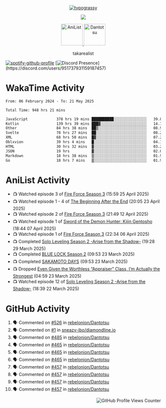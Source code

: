 <div align="center">
<a href="https://github.com/kawarimidoll/typograssy">
    <img alt="typograssy" src="https://typograssy.deno.dev/api?text=%E3%82%B8%E3%83%A7%E3%83%B3%E3%81%A7%E3%81%99%E3%80%82%E3%81%93%E3%82%93%E3%81%AB%E3%81%A1%E3%81%AF%20%20%5E%5E%20sup%20iam%20ibo%20--&&l0=none&l1=82d9d0&l2=027353&l3=038c4c&l4=01402e&bg=none&frame=none&speed=100&comment=">
</a>
</div>
<p align="center">
  <a href="https://skillicons.dev">
    <img src="https://skillicons.dev/icons?i=kotlin,figma,obsidian,androidstudio,vscode,css,html" />
  </a>
</p>

<p align="center">
    <a href="https://anilist.co/user/takarealist112/">
      <img src="https://i.imgur.com/LDvh7Lg.gif" alt="AniList" style="width: 70px; height: auto;">
    </a>
    <a href="https://discord.gg/4HPZ5nAWwM/">
      <img src="https://i.imgur.com/5o3Y9Jb.gif" alt="Dantotsu" style="width: 70px; height: auto;">
    </a>
</p>

<p align="center">
takarealist
</p>

[![spotify-github-profile](https://spotify-github-profile.vercel.app/api/view?uid=216np2gahwfhcjozqmzomew7i&cover_image=true&theme=novatorem&show_offline=true&background_color=121212&interchange=false&bar_color=53b14f&bar_color_cover=true)](https://spotify-github-profile.vercel.app/api/view?uid=216np2gahwfhcjozqmzomew7i&redirect=true)
[![Discord Presence](https://lanyard-profile-readme.vercel.app/api/951737931159187457?theme=dark&bg=Oe1116&animated=false&hideDiscrim=true&borderRadius=30px&idleMessage=currently%20offline...)](https://discord.com/users/951737931159187457)

# WakaTime Activity

<!--START_SECTION:waka-->

```txt
From: 06 February 2024 - To: 21 May 2025

Total Time: 948 hrs 21 mins

JavaScript             378 hrs 19 mins ██████████░░░░░░░░░░░░░░░   39.89 %
Kotlin                 139 hrs 39 mins ███▓░░░░░░░░░░░░░░░░░░░░░   14.73 %
Other                  84 hrs 38 mins  ██▒░░░░░░░░░░░░░░░░░░░░░░   08.93 %
Svelte                 78 hrs 27 mins  ██░░░░░░░░░░░░░░░░░░░░░░░   08.27 %
XML                    68 hrs 50 mins  █▓░░░░░░░░░░░░░░░░░░░░░░░   07.26 %
Oblxvion               39 hrs 4 mins   █░░░░░░░░░░░░░░░░░░░░░░░░   04.12 %
HTML                   30 hrs 32 mins  ▓░░░░░░░░░░░░░░░░░░░░░░░░   03.22 %
JSON                   19 hrs          ▓░░░░░░░░░░░░░░░░░░░░░░░░   02.00 %
Markdown               18 hrs 38 mins  ▒░░░░░░░░░░░░░░░░░░░░░░░░   01.97 %
Go                     18 hrs 7 mins   ▒░░░░░░░░░░░░░░░░░░░░░░░░   01.91 %
```

<!--END_SECTION:waka-->

# AniList Activity

<!-- ANILIST_ACTIVITY:start -->

-   📺 Watched episode 3 of [Fire Force Season 3](https://anilist.co/anime/149118) (15:59 25 April 2025)
-   📺 Watched episode 1 - 4 of [The Beginning After the End](https://anilist.co/anime/183161) (20:05 23 April 2025)
-   📺 Watched episode 2 of [Fire Force Season 3](https://anilist.co/anime/149118) (21:49 12 April 2025)
-   📺 Watched episode 1 of [Sword of the Demon Hunter: Kijin Gentosho](https://anilist.co/anime/143598) (18:44 07 April 2025)
-   📺 Watched episode 1 of [Fire Force Season 3](https://anilist.co/anime/149118) (22:34 06 April 2025)
-   📺 Completed [Solo Leveling Season 2 -Arise from the Shadow-](https://anilist.co/anime/176496) (19:28 29 March 2025)
-   📺 Completed [BLUE LOCK Season 2](https://anilist.co/anime/163146) (09:53 23 March 2025)
-   📺 Completed [SAKAMOTO DAYS](https://anilist.co/anime/177709) (09:53 23 March 2025)
-   📺 Dropped [Even Given the Worthless “Appraiser” Class, I’m Actually the Strongest](https://anilist.co/anime/178548) (04:59 23 March 2025)
-   📺 Watched episode 12 of [Solo Leveling Season 2 -Arise from the Shadow-](https://anilist.co/anime/176496) (18:39 22 March 2025)

<!-- ANILIST_ACTIVITY:end -->

# GitHub Activity

<!--START_SECTION:activity-->

1. 🗣 Commented on [#526](https://github.com/rebelonion/Dantotsu/pull/526#issuecomment-2481012390) in [rebelonion/Dantotsu](https://github.com/rebelonion/Dantotsu)
2. 🗣 Commented on [#1](https://github.com/sneazy-ibo/diamondline.io/issues/1#issuecomment-2411269955) in [sneazy-ibo/diamondline.io](https://github.com/sneazy-ibo/diamondline.io)
3. 🗣 Commented on [#485](https://github.com/rebelonion/Dantotsu/issues/485#issuecomment-2374839206) in [rebelonion/Dantotsu](https://github.com/rebelonion/Dantotsu)
4. 🗣 Commented on [#465](https://github.com/rebelonion/Dantotsu/issues/465#issuecomment-2257555066) in [rebelonion/Dantotsu](https://github.com/rebelonion/Dantotsu)
5. 🗣 Commented on [#465](https://github.com/rebelonion/Dantotsu/issues/465#issuecomment-2257389149) in [rebelonion/Dantotsu](https://github.com/rebelonion/Dantotsu)
6. 🗣 Commented on [#465](https://github.com/rebelonion/Dantotsu/issues/465#issuecomment-2257388359) in [rebelonion/Dantotsu](https://github.com/rebelonion/Dantotsu)
7. 🗣 Commented on [#457](https://github.com/rebelonion/Dantotsu/issues/457#issuecomment-2256121324) in [rebelonion/Dantotsu](https://github.com/rebelonion/Dantotsu)
8. 🗣 Commented on [#457](https://github.com/rebelonion/Dantotsu/issues/457#issuecomment-2256120426) in [rebelonion/Dantotsu](https://github.com/rebelonion/Dantotsu)
9. 🗣 Commented on [#457](https://github.com/rebelonion/Dantotsu/issues/457#issuecomment-2256119951) in [rebelonion/Dantotsu](https://github.com/rebelonion/Dantotsu)
10. 🗣 Commented on [#457](https://github.com/rebelonion/Dantotsu/issues/457#issuecomment-2256116300) in [rebelonion/Dantotsu](https://github.com/rebelonion/Dantotsu)
<!--END_SECTION:activity-->

<div align="right">
    <img src="https://komarev.com/ghpvc/?username=sneazy-ibo&color=ff6e00&label=Counter&abbreviated=true" alt="GitHub Profile Views Counter">
</div>
